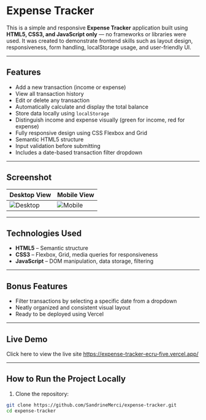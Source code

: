 # Expense Tracker

This is a simple and responsive **Expense Tracker** application built using **HTML5, CSS3, and JavaScript only** — no frameworks or libraries were used. It was created to demonstrate frontend skills such as layout design, responsiveness, form handling, localStorage usage, and user-friendly UI.

---

## Features

- Add a new transaction (income or expense)
- View all transaction history
- Edit or delete any transaction
- Automatically calculate and display the total balance
- Store data locally using `localStorage`
- Distinguish income and expense visually (green for income, red for expense)
- Fully responsive design using CSS Flexbox and Grid
- Semantic HTML5 structure
- Input validation before submitting
- Includes a date-based transaction filter dropdown

---

## Screenshot

| Desktop View | Mobile View |
|--------------|-------------|
| ![Desktop](<img width="944" alt="expense" src="https://github.com/user-attachments/assets/d4eba2a1-cf60-40fa-af2c-57a7ee030532" />) | ![Mobile](screenshots/mobile.png) |




---

## Technologies Used

- **HTML5** – Semantic structure
- **CSS3** – Flexbox, Grid, media queries for responsiveness
- **JavaScript** – DOM manipulation, data storage, filtering

---

## Bonus Features

- Filter transactions by selecting a specific date from a dropdown
- Neatly organized and consistent visual layout
- Ready to be deployed using Vercel

---

## Live Demo

Click here to view the live site
https://expense-tracker-ecru-five.vercel.app/

---

## How to Run the Project Locally

1. Clone the repository:

```bash
git clone https://github.com/SandrineMerci/expense-tracker.git
cd expense-tracker




